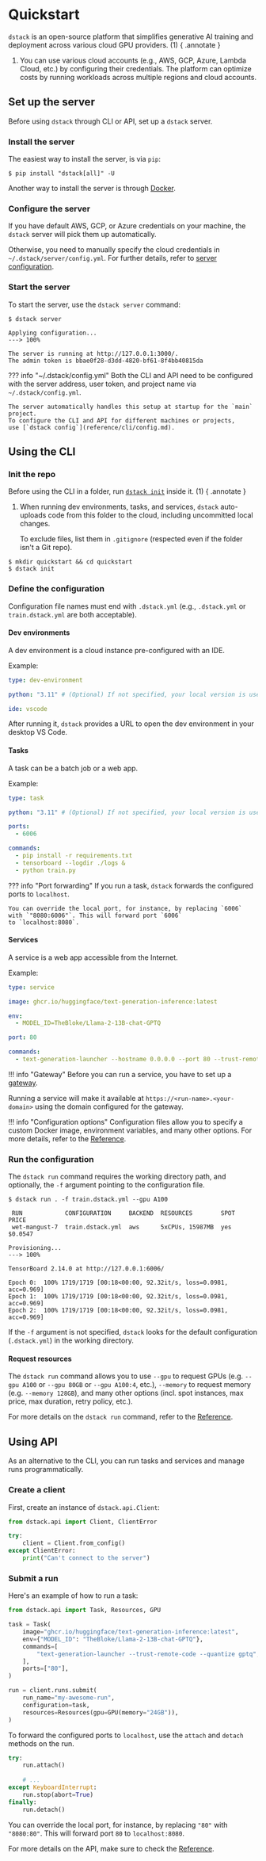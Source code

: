 # Quickstart

`dstack` is an open-source platform that simplifies generative AI training and deployment
across various cloud GPU providers. (1)
{ .annotate } 

1. You can use various cloud accounts (e.g., AWS, GCP, Azure, Lambda Cloud, etc.) by configuring 
   their credentials. The platform can optimize costs by running workloads across multiple 
   regions and cloud accounts.

## Set up the server

Before using `dstack` through CLI or API, set up a `dstack` server. 

[//]: # (&#40;1&#41;)
[//]: # ({ .annotate } )

[//]: # (1.  The server manages your workloads' state and orchestrates them across configured cloud providers.)

### Install the server

The easiest way to install the server, is via `pip`:

<div class="termy">

```shell
$ pip install "dstack[all]" -U
```

</div>

Another way to install the server is through [Docker](https://hub.docker.com/r/dstackai/dstack).

### Configure the server

If you have default AWS, GCP, or Azure credentials on your machine, the `dstack` server will pick them up automatically.

Otherwise, you need to manually specify the cloud credentials in `~/.dstack/server/config.yml`.
For further details, refer to [server configuration](configuration/server.md).

### Start the server

To start the server, use the `dstack server` command:

<div class="termy">

```shell
$ dstack server

Applying configuration...
---> 100%

The server is running at http://127.0.0.1:3000/.
The admin token is bbae0f28-d3dd-4820-bf61-8f4bb40815da
```

</div>

[//]: # (TODO: Add a link to the Docker image)

??? info "~/.dstack/config.yml"
    Both the CLI and API need to be configured with the server address, user token, and project name 
    via `~/.dstack/config.yml`. 

    The server automatically handles this setup at startup for the `main` project. 
    To configure the CLI and API for different machines or projects,
    use [`dstack config`](reference/cli/config.md).

## Using the CLI

[//]: # (TODO: Mention how to configure the CLI)

### Init the repo

Before using the CLI in a folder, run [`dstack init`](reference/cli/init.md) inside it. (1)
{ .annotate } 

1.  When running dev environments, tasks, and services, `dstack` auto-uploads code from this folder to the cloud, including
uncommitted local changes. 

    To exclude files, list them in `.gitignore` (respected even if the folder isn't a Git repo).

<div class="termy">

```shell
$ mkdir quickstart && cd quickstart
$ dstack init
```

</div>

[//]: # (TODO: Optionally, mention Git credentials)

### Define the configuration

Configuration file names must end with `.dstack.yml` (e.g., `.dstack.yml` or `train.dstack.yml` are both acceptable).

#### Dev environments

A dev environment is a cloud instance pre-configured with an IDE.

Example:

<div editor-title=".dstack.yml"> 

```yaml
type: dev-environment

python: "3.11" # (Optional) If not specified, your local version is used

ide: vscode
```

</div>

After running it, `dstack` provides a URL to open the dev environment in your desktop VS Code.

[//]: # (TODO: Add a link to learn more about dev environments)

#### Tasks

A task can be a batch job or a web app.

Example:

<div editor-title="train.dstack.yml"> 

```yaml
type: task

python: "3.11" # (Optional) If not specified, your local version is used

ports:
  - 6006

commands:
  - pip install -r requirements.txt
  - tensorboard --logdir ./logs &
  - python train.py
```

</div>

??? info "Port forwarding"
    If you run a task, `dstack` forwards the configured ports to `localhost`.
    
    You can override the local port, for instance, by replacing `6006` with `"8080:6006"`. This will forward port `6006` 
    to `localhost:8080`.

[//]: # (TODO: Add a link to learn more about tasks)

#### Services

A service is a web app accessible from the Internet.

Example:

<div editor-title="service.dstack.yml"> 

```yaml
type: service

image: ghcr.io/huggingface/text-generation-inference:latest

env: 
  - MODEL_ID=TheBloke/Llama-2-13B-chat-GPTQ 

port: 80

commands:
  - text-generation-launcher --hostname 0.0.0.0 --port 80 --trust-remote-code
```

</div>

!!! info "Gateway"
    Before you can run a service, you have to set up a [gateway](guides/services.md#set-up-a-gateway).

Running a service will make it available at `https://<run-name>.<your-domain>` using the
domain configured for the gateway.  

!!! info "Configuration options"
    Configuration files allow you to specify a custom Docker image, environment variables, and many other 
    options.
    For more details, refer to the [Reference](reference/dstack.yml/index.md).

[//]: # (TODO: Add a link to learn more about services)

### Run the configuration

The `dstack run` command requires the working directory path, and optionally, the `-f`
argument pointing to the configuration file.

<div class="termy">

```shell
$ dstack run . -f train.dstack.yml --gpu A100

 RUN            CONFIGURATION     BACKEND  RESOURCES        SPOT  PRICE
 wet-mangust-7  train.dstack.yml  aws      5xCPUs, 15987MB  yes   $0.0547  

Provisioning...
---> 100%

TensorBoard 2.14.0 at http://127.0.0.1:6006/

Epoch 0:  100% 1719/1719 [00:18<00:00, 92.32it/s, loss=0.0981, acc=0.969]
Epoch 1:  100% 1719/1719 [00:18<00:00, 92.32it/s, loss=0.0981, acc=0.969]
Epoch 2:  100% 1719/1719 [00:18<00:00, 92.32it/s, loss=0.0981, acc=0.969]
```

</div>

If the `-f` argument is not specified, `dstack` looks for the default configuration (`.dstack.yml`) in the working directory.

#### Request resources

The `dstack run` command allows you to use `--gpu` to request GPUs (e.g. `--gpu A100` or `--gpu 80GB` or `--gpu A100:4`, etc.),
`--memory` to request memory (e.g. `--memory 128GB`),
and many other options (incl. spot instances, max price, max duration, retry policy, etc.).

For more details on the `dstack run` command, refer to the [Reference](reference/cli/run.md).

## Using API

As an alternative to the CLI, you can run tasks and services and manage runs programmatically.

### Create a client

First, create an instance of `dstack.api.Client`:

```python
from dstack.api import Client, ClientError

try:
    client = Client.from_config()
except ClientError:
    print("Can't connect to the server")
```

### Submit a run

Here's an example of how to run a task:

```python
from dstack.api import Task, Resources, GPU

task = Task(
    image="ghcr.io/huggingface/text-generation-inference:latest",
    env={"MODEL_ID": "TheBloke/Llama-2-13B-chat-GPTQ"},
    commands=[
        "text-generation-launcher --trust-remote-code --quantize gptq",
    ],
    ports=["80"],
)

run = client.runs.submit(
    run_name="my-awesome-run",
    configuration=task,
    resources=Resources(gpu=GPU(memory="24GB")),
)
```

[//]: # (TODO: Explain how to mount a repo)

To forward the configured ports to `localhost`, use the `attach` and `detach` methods on the run.

```python
try:
    run.attach()
    
    # ...
except KeyboardInterrupt:
    run.stop(abort=True)
finally:
    run.detach()
```

You can override the local port, for instance, by replacing `"80"` with `"8080:80"`. This will forward port `80`
to `localhost:8080`.

[//]: # (The `stop` method on the run stops the run.)

For more details on the API, make sure to check the [Reference](reference/api/python/index.md).

[//]: # (## What's next?)
[//]: # (TODO: Guides, examples, reference, Discord, etc)